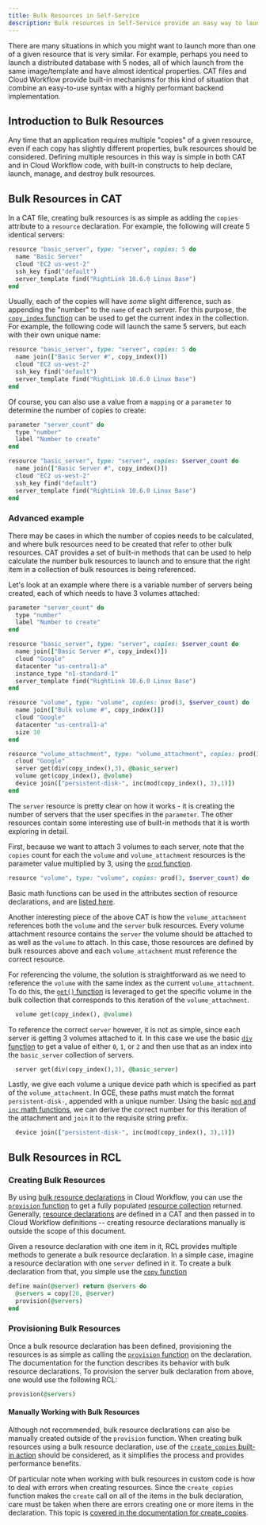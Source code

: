 ```yaml
---
title: Bulk Resources in Self-Service
description: Bulk resources in Self-Service provide an easy way to launch a large number of similar resources quickly and efficiently.
---
```


There are many situations in which you might want to launch more than one of a given resource that is very similar. For example, perhaps you need to launch a distributed database with 5 nodes, all of which launch from the same image/template and have almost identical properties. CAT files and Cloud Workflow provide built-in mechanisms for this kind of situation that combine an easy-to-use syntax with a highly performant backend implementation.

## Introduction to Bulk Resources

Any time that an application requires multiple "copies" of a given resource, even if each copy has slightly different properties, bulk resources should be considered. Defining multiple resources in this way is simple in both CAT and in Cloud Workflow code, with built-in constructs to help declare, launch, manage, and destroy bulk resources.

## Bulk Resources in CAT

In a CAT file, creating bulk resources is as simple as adding the `copies` attribute to a `resource` declaration. For example, the following will create 5 identical servers:

~~~ ruby
resource "basic_server", type: "server", copies: 5 do
  name "Basic Server"
  cloud "EC2 us-west-2"
  ssh_key find("default")
  server_template find("RightLink 10.6.0 Linux Base")
end
~~~

Usually, each of the copies will have _some_ slight difference, such as appending the "number" to the `name` of each server. For this purpose, the [`copy_index` function](/ss/reference/cat/v20161221/index.html#built-in-methods-and-other-keywords) can be used to get the current index in the collection. For example, the following code will launch the same 5 servers, but each with their own unique name:

~~~ ruby
resource "basic_server", type: "server", copies: 5 do
  name join(["Basic Server #", copy_index()])
  cloud "EC2 us-west-2"
  ssh_key find("default")
  server_template find("RightLink 10.6.0 Linux Base")
end
~~~

Of course, you can also use a value from a `mapping` or a `parameter` to determine the number of copies to create:

~~~ ruby
parameter "server_count" do
  type "number"
  label "Number to create"
end

resource "basic_server", type: "server", copies: $server_count do
  name join(["Basic Server #", copy_index()])
  cloud "EC2 us-west-2"
  ssh_key find("default")
  server_template find("RightLink 10.6.0 Linux Base")
end
~~~

### Advanced example

There may be cases in which the number of copies needs to be calculated, and where bulk resources need to be created that refer to other bulk resources. CAT provides a set of built-in methods that can be used to help calculate the number bulk resources to launch and to ensure that the right item in a collection of bulk resources is being referenced.

Let's look at an example where there is a variable number of servers being created, each of which needs to have 3 volumes attached:

~~~ ruby
parameter "server_count" do
  type "number"
  label "Number to create"
end

resource "basic_server", type: "server", copies: $server_count do
  name join(["Basic Server #", copy_index()])
  cloud "Google"
  datacenter "us-central1-a"
  instance_type "n1-standard-1"
  server_template find("RightLink 10.6.0 Linux Base")
end

resource "volume", type: "volume", copies: prod(3, $server_count) do
  name join(["Bulk volume #", copy_index()])
  cloud "Google"
  datacenter "us-central1-a"
  size 10
end

resource "volume_attachment", type: "volume_attachment", copies: prod(3, $server_count) do
  cloud "Google"
  server get(div(copy_index(),3), @basic_server)
  volume get(copy_index(), @volume)
  device join(["persistent-disk-", inc(mod(copy_index(), 3),1)])
end
~~~

The `server` resource is pretty clear on how it works - it is creating the number of servers that the user specifies in the `parameter`. The other resources contain some interesting use of built-in methods that it is worth exploring in detail.

First, because we want to attach 3 volumes to each server, note that the `copies` count for each the `volume` and `volume_attachment` resources is the parameter value multiplied by 3, using the [`prod` function](/ss/reference/cat/v20161221/index.html#built-in-methods-and-other-keywords).

~~~ ruby 
resource "volume", type: "volume", copies: prod(3, $server_count) do
~~~

Basic math functions can be used in the attributes section of resource declarations, and are [listed here](/ss/reference/cat/v20161221/index.html#built-in-methods-and-other-keywords-using-cat-methods-on-attributes).

Another interesting piece of the above CAT is how the `volume_attachment` references both the `volume` and the `server` bulk resources. Every volume attachment resource contains the `server` the volume should be attached to as well as the `volume` to attach. In this case, those resources are defined by bulk resources above and each `volume_attachment` must reference the correct resource. 

For referencing the volume, the solution is straightforward as we need to reference the `volume` with the same index as the current `volume_attachment`. To do this, the [`get()` function](/ss/reference/cat/v20161221/index.html#built-in-methods-and-other-keywords) is leveraged to get the specific volume in the bulk collection that corresponds to this iteration of the `volume_attachment`.

~~~ ruby
  volume get(copy_index(), @volume)
~~~

To reference the correct `server` however, it is not as simple, since each server is getting 3 volumes attached to it. In this case we use the basic [`div` function](/ss/reference/cat/v20161221/index.html#built-in-methods-and-other-keywords) to get a value of either `0`, `1`, or `2` and then use that as an index into the `basic_server` collection of servers.

~~~ ruby
  server get(div(copy_index(),3), @basic_server)
~~~

Lastly, we give each volume a unique device path which is specified as part of the `volume_attachment`. In GCE, these paths must match the format `persistent-disk-`, appended with a unique number. Using the basic [`mod` and `inc` math functions](/ss/reference/cat/v20161221/index.html#built-in-methods-and-other-keywords), we can derive the correct number for this iteration of the attachment and `join` it to the requisite string prefix.

~~~ ruby
  device join(["persistent-disk-", inc(mod(copy_index(), 3),1)])
~~~

## Bulk Resources in RCL

### Creating Bulk Resources

By using [bulk resource declarations](/ss/reference/rcl/v2/index.html#resources-resource-declarations) in Cloud Workflow, you can use the [`provision` function](/ss/reference/rcl/v2/ss_RCL_functions.html#resource-management-provision) to get a fully populated [resource collection](/ss/reference/rcl/v2/index.html#resources-resource-collections) returned. Generally, [resource declarations](/ss/reference/rcl/v2/index.html#resources-resource-declarations) are defined in a CAT and then passed in to Cloud Workflow definitions -- creating resource declarations manually is outside the scope of this document.

Given a resource declaration with one item in it, RCL provides multiple methods to generate a bulk resource declaration. In a simple case, imagine a resource declaration with one `server` defined in it. To create a bulk declaration from that, you simple use the [`copy` function](/ss/reference/rcl/v2/ss_RCL_functions.html#resource-management-copy)

~~~ ruby
define main(@server) return @servers do
  @servers = copy(20, @server)
  provision(@servers)
end
~~~


### Provisioning Bulk Resources

Once a bulk resource declaration has been defined, provisioning the resources is as simple as calling the [`provision` function](/ss/reference/rcl/v2/ss_RCL_functions.html#resource-management-provision) on the declaration. The documentation for the function describes its behavior with bulk resource declarations. To provision the server bulk declaration from above, one would use the following RCL:

~~~ ruby
provision(@servers)
~~~

#### Manually Working with Bulk Resources

Although not recommended, bulk resource declarations can also be manually created outside of the `provision` function. When creating bulk resources using a bulk resource declaration, use of the [`create_copies` built-in action](/ss/reference/rcl/v2/index.html#resources-creating-resources) should be considered, as it simplifies the process and provides performance benefits.

Of particular note when working with bulk resources in custom code is how to deal with errors when creating resources. Since the `create_copies` function makes the `create` call on all of the items in the bulk declaration, care must be taken when there are errors creating one or more items in the declaration. This topic is [covered in the documentation for create_copies](/ss/reference/rcl/v2/index.html#resources-creating-resources).

